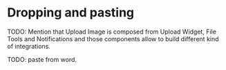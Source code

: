 <!--
Copyright (c) 2003-2015, CKSource - Frederico Knabben. All rights reserved.
For licensing, see LICENSE.md.
-->

# Dropping and pasting

 TODO: Mention that Upload Image is composed from Upload Widget, File Tools and Notifications and those components allow to build different kind of integrations.

 TODO: paste from word.